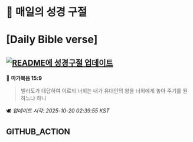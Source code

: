 # 🙏 매일의 성경 구절
# [Daily Bible verse]
## [![README에 성경구절 업데이트](https://github.com/DONGSUKA/first_test/actions/workflows/update-readme-bible.yml/badge.svg)](https://github.com/DONGSUKA/first_test/actions/workflows/update-readme-bible.yml)
<!-- START_BIBLE_VERSE -->
📖 **마가복음 15:9**
> 빌라도가 대답하여 이르되 너희는 내가 유대인의 왕을 너희에게 놓아 주기를 원하느냐 하니

🕊️ _업데이트 시각: 2025-10-20 02:39:55 KST_
  <!-- END_BIBLE_VERSE -->
## GITHUB_ACTION
